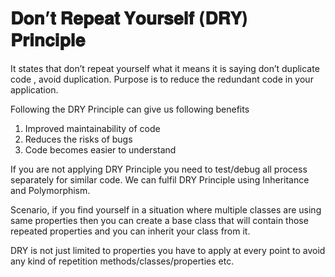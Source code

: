 # 𝐃𝐨𝐧’𝐭 𝐑𝐞𝐩𝐞𝐚𝐭 𝐘𝐨𝐮𝐫𝐬𝐞𝐥𝐟 (𝐃𝐑𝐘) 𝐏𝐫𝐢𝐧𝐜𝐢𝐩𝐥𝐞

It states that don’t repeat yourself what it means it is saying don’t duplicate code , avoid duplication. Purpose is to reduce the redundant code in your application.

Following the DRY Principle can give us following benefits
1. Improved maintainability of code
2. Reduces the risks of bugs
3. Code becomes easier to understand

If you are not applying DRY Principle you need to test/debug all process separately for similar code. We can fulfil DRY Principle using Inheritance and Polymorphism.

Scenario, if you find yourself in a situation where multiple classes are using same properties then you can create a base class that will contain those repeated properties and you can inherit your class from it.

DRY is not just limited to properties you have to apply at every point to avoid any kind of repetition methods/classes/properties etc.